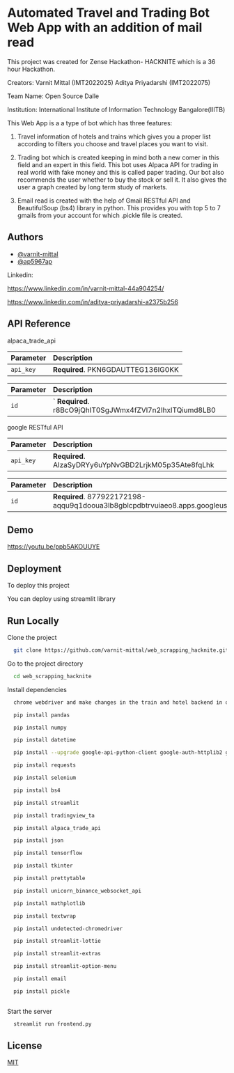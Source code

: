 
# Automated Travel and Trading Bot Web App with an addition of mail read

This project was created for Zense Hackathon- HACKNITE which is a 36 hour Hackathon.

Creators:  Varnit Mittal (IMT2022025)
           Aditya Priyadarshi (IMT2022075)

Team Name:  Open Source Dalle

Institution: International Institute of Information Technology Bangalore(IIITB)

This Web App is a a type of bot which has three features:

1) Travel information of hotels and trains which gives you a proper list according to filters you choose and travel places you want to visit.

2) Trading bot which is created keeping in mind both a new comer in this field and an expert in this field. This bot uses Alpaca API for trading in real world with fake money and this is called paper trading. Our bot also recommends the user whether to buy the stock or sell it. It also gives the user a graph created by long term study of markets.

3) Email read is created with the help of Gmail RESTful API and BeautifulSoup (bs4) library in python. This provides you with top 5 to 7 gmails from your account for which .pickle file is created.


## Authors

- [@varnit-mittal](https://github.com/varnit-mittal)
- [@ap5967ap](https://github.com/ap5967ap)

Linkedin:

https://www.linkedin.com/in/varnit-mittal-44a904254/

https://www.linkedin.com/in/aditya-priyadarshi-a2375b256




## API Reference



  alpaca_trade_api

| Parameter |   Description                |
| :-------- |  :------------------------- |
| `api_key` |   **Required**. PKN6GDAUTTEG136IG0KK|

| Parameter |  Description                       |
| :-------- | :-------------------------------- |
| `id`      | ` **Required**. r8BcO9jQhIT0SgJWmx4fZVl7n2IhxlTQiumd8LB0 |


google RESTful API

| Parameter |   Description                |
| :-------- |  :------------------------- |
| `api_key` |   **Required**. AIzaSyDRYy6uYpNvGBD2LrjkM05p35Ate8fqLhk|

| Parameter |  Description                       |
| :-------- | :-------------------------------- |
| `id`      |  **Required**. 877922172198-aqqu9q1dooua3lb8gblcpdbtrvuiaeo8.apps.googleusercontent.com |



## Demo

https://youtu.be/ppb5AKOUUYE


## Deployment

To deploy this project 

You can deploy using streamlit library
  


## Run Locally

Clone the project

```bash
  git clone https://github.com/varnit-mittal/web_scrapping_hacknite.git
```

Go to the project directory

```bash
  cd web_scrapping_hacknite
```

Install dependencies

```bash
  chrome webdriver and make changes in the train and hotel backend in os.PATH

  pip install pandas

  pip install numpy

  pip install datetime

  pip install --upgrade google-api-python-client google-auth-httplib2 google-auth-oauthlib

  pip install requests

  pip install selenium

  pip install bs4

  pip install streamlit

  pip install tradingview_ta

  pip install alpaca_trade_api

  pip install json

  pip install tensorflow

  pip install tkinter

  pip install prettytable

  pip install unicorn_binance_websocket_api

  pip install mathplotlib

  pip install textwrap

  pip install undetected-chromedriver

  pip install streamlit-lottie

  pip install streamlit-extras

  pip install streamlit-option-menu

  pip install email

  pip install pickle
  
```

Start the server

```bash
  streamlit run frontend.py
```




## License

[MIT](https://choosealicense.com/licenses/mit/)

